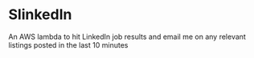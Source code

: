 # SlinkedIn
An AWS lambda to hit LinkedIn job results and email me on any relevant listings posted in the last 10 minutes
